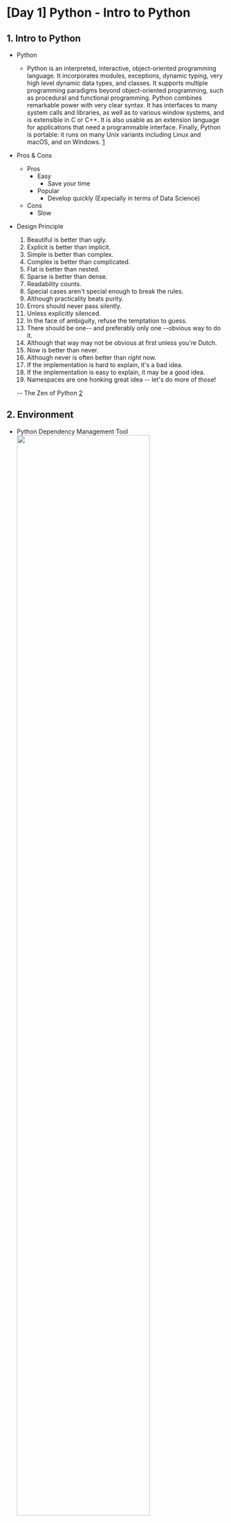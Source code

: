 # [Day 1] Python - Intro to Python

## 1. Intro to Python

- Python
  - Python is an interpreted, interactive, object-oriented programming language. It incorporates modules, exceptions, dynamic typing, very high level dynamic data types, and classes. It supports multiple programming paradigms beyond object-oriented programming, such as procedural and functional programming. Python combines remarkable power with very clear syntax. It has interfaces to many system calls and libraries, as well as to various window systems, and is extensible in C or C++. It is also usable as an extension language for applications that need a programmable interface. Finally, Python is portable: it runs on many Unix variants including Linux and macOS, and on Windows. [1]
- Pros & Cons
  - Pros
    - Easy
      - Save your time
    - Popular
      - Develop quickly (Expecially in terms of Data Science)
  - Cons
    - Slow
- Design Principle

  1. Beautiful is better than ugly.
  2. Explicit is better than implicit.
  3. Simple is better than complex.
  4. Complex is better than complicated.
  5. Flat is better than nested.
  6. Sparse is better than dense.
  7. Readability counts.
  8. Special cases aren't special enough to break the rules.
  9. Although practicality beats purity.
  10. Errors should never pass silently.
  11. Unless explicitly silenced.
  12. In the face of ambiguity, refuse the temptation to guess.
  13. There should be one-- and preferably only one --obvious way to do it.
  14. Although that way may not be obvious at first unless you're Dutch.
  15. Now is better than never.
  16. Although never is often better than _right_ now.
  17. If the implementation is hard to explain, it's a bad idea.
  18. If the implementation is easy to explain, it may be a good idea.
  19. Namespaces are one honking great idea -- let's do more of those!

  -- The Zen of Python [2]

## 2. Environment

- Python Dependency Management Tool
  <img src="https://assets.website-files.com/604197abb436036ef8167c1a/6215318e1c8af45acf22dcd5_Ayla%26Dan%20Blog2%20Tables.jpg" width=80%>
  <img src="https://assets.website-files.com/604197abb436036ef8167c1a/62155527cf77a80142a5ecff_keysized.png" width=80%> [3]

- Popular Python IDE

  - VScode
  - PyCharm
  - Jupyter Notebook/Lab
    - JupyterLab is the next-generation user interface for Project Jupyter offering all the familiar building blocks of the classic Jupyter Notebook (notebook, terminal, text editor, file browser, rich outputs, etc.) in a flexible and powerful user interface. [4]

- Colab
  - Colaboratory, or “Colab” for short, is a product from Google Research. Colab allows anybody to write and execute arbitrary python code through the browser, and is especially well suited to machine learning, data analysis and education. More technically, Colab is a hosted Jupyter notebook service that requires no setup to use, while providing access free of charge to computing resources including GPUs. [5]
  - Shortcuts (Jupyer vs Colab)
    <img src="https://www.googleapis.com/download/storage/v1/b/kaggle-forum-message-attachments/o/inbox%2F5703564%2Fc5ccef67da06b3b2aad5795cd722849a%2F2.png?generation=1602690479582417&alt=media" width=80%> [6]

## 3. Tutorial

- Document
  - Official Document
    - https://docs.python.org/3/
- Cheatsheet
  - Python Crash Course, Second Edition
    - https://ehmatthes.github.io/pcc_2e/cheat_sheets/cheat_sheets/
- Style Guide
  - https://peps.python.org/pep-0008/
- Web Scraping Library
  <img src="https://lh5.googleusercontent.com/rlg9qeczFXWK8NvQsFIM8xQn9LC5x1QNflNMNGN_Uga2xAfQZWQYVMcwirIjK8L7JAPEQxhqRRTC1Xvd8-tQBkxgIjckhYSxTZFo2sr8-BDoUPRXGAv6prWLRh7rB-WfHIR1UcfcPrG3zf0GESV7J3UFK-FhsyyIV_HSHTOM50uK3YHLY6FMqPIb" width=80%> [7]

<!-- Reference -->

[1]: https://docs.python.org/3/faq/general.html
[2]: https://peps.python.org/pep-0020/#the-zen-of-python
[3]: https://www.recursion.com/news/recursion-developer-experience-evaluating-python-dependency-managers
[4]: https://github.com/jupyterlab/jupyterlab
[5]: https://research.google.com/colaboratory/faq.html#:~:text=linkdone,learning%2C%20data%20analysis%20and%20education
[6]: https://www.googleapis.com/download/storage/v1/b/kaggle-forum-message-attachments/o/inbox%2F5703564%2Fc5ccef67da06b3b2aad5795cd722849a%2F2.png?generation=1602690479582417&alt=media
[7]: https://lh5.googleusercontent.com/rlg9qeczFXWK8NvQsFIM8xQn9LC5x1QNflNMNGN_Uga2xAfQZWQYVMcwirIjK8L7JAPEQxhqRRTC1Xvd8-tQBkxgIjckhYSxTZFo2sr8-BDoUPRXGAv6prWLRh7rB-WfHIR1UcfcPrG3zf0GESV7J3UFK-FhsyyIV_HSHTOM50uK3YHLY6FMqPIb
